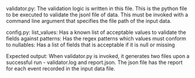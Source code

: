﻿validator.py:
The validation logic is written in this file. This is the python file to be executed to validate the jsonl file of data. This must be invoked with a command line argument that specifies the file path of the input data.


config.py:
list_values: Has a known list of acceptable values to validate the fields against
patterns: Has the regex patterns which values must conform to
nullables:  Has a list of fields that is acceptable if it is null or missing


Expected output:
When validator.py is invoked, it generates two files upon a successful run - validator.log and report.json. The json file has the report for each event recorded in the input data file.
